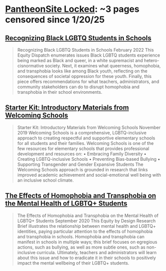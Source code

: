 



# [PantheonSite Locked](greatlakesequity.org): ~3 pages censored since 1/20/25

## [Recognizing Black LGBTQ Students in Schools](https://greatlakesequity.org/resource/recognizing-black-lgbtq-students-schools)


> Recognizing Black LGBTQ Students in Schools February 2022 This Equity Dispatch enumerates issues Black LGBTQ students experience being marked as Black and queer, in a white supremacist and hetero- cisnormative society. Next, it examines what queerness, homophobia, and transphobia looks like among Black youth, reflecting on the consequences of societal oppression for these youth. Finally, this piece offers recommendations for what teachers, administrators, and community stakeholders can do to disrupt homophobia and transphobia in their school environments.
## [Starter Kit: Introductory Materials from Welcoming Schools](https://greatlakesequity.org/resource/starter-kit-introductory-materials-welcoming-schools)


> Starter Kit: Introductory Materials from Welcoming Schools November 2019 Welcoming Schools is a comprehensive, LGBTQ-inclusive approach to creating respectful and supportive elementary schools for all students and their families. Welcoming Schools is one of the few resources for elementary schools that provides professional development and resources on: • Embracing Family Diversity • Creating LGBTQ-inclusive Schools • Preventing Bias-based Bullying • Supporting Transgender and Gender Expansive Students The Welcoming Schools approach is grounded in research that links improved academic achievement and social-emotional well being with an inclusive school climate.
## [The Effects of Homophobia and Transphobia on the Mental Health of LGBTQ+ Students](https://greatlakesequity.org/resource/effects-homophobia-and-transphobia-mental-health-lgbtq-students)


> The Effects of Homophobia and Transphobia on the Mental Health of LGBTQ+ Students September 2020 This Equity by Design Research Brief illustrates the relationship between mental health and LGBTQ+ identities, paying particular attention to the effects of homophobia and transphobia in schools. Homophobia and transphobia can manifest in schools in multiple ways; this brief focuses on egregious actions, such as bullying, as well as more subtle ones, such as non-inclusive curricula. Ultimately, teachers and administrators will learn about this issue and how to eradicate it in their schools to positively impact the mental wellbeing of their LGBTQ+ students.